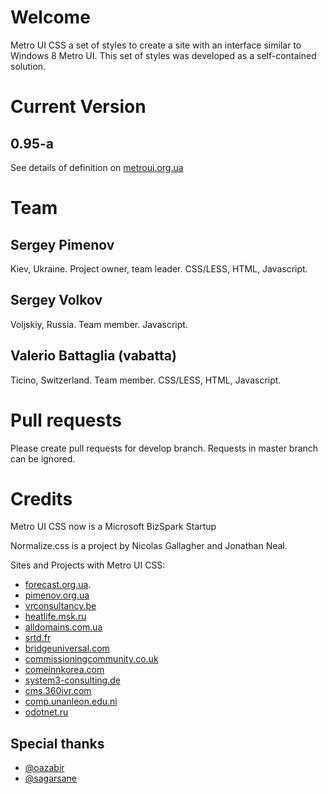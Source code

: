 # Welcome

Metro UI CSS a set of styles to create a site with an interface similar to Windows 8 Metro UI. This set of styles was developed as a self-contained solution.

# Current Version

## 0.95-a

See details of definition on [metroui.org.ua](http://metroui.org.ua)

# Team

## Sergey Pimenov
Kiev, Ukraine.
Project owner, team leader.
CSS/LESS, HTML, Javascript.

## Sergey Volkov
Voljskiy, Russia.
Team member.
Javascript.

## Valerio Battaglia (vabatta)
Ticino, Switzerland.
Team member.
CSS/LESS, HTML, Javascript.

# Pull requests

Please create pull requests for develop branch. Requests in master branch can be ignored.

# Credits

Metro UI CSS now is a Microsoft BizSpark Startup

Normalize.css is a project by Nicolas Gallagher and Jonathan Neal.

Sites and Projects with Metro UI CSS:

* [forecast.org.ua](http://forecast.org.ua).
* [pimenov.org.ua](http://pimenov.org.ua)
* [vrconsultancy.be](http://www.vrconsultancy.be)
* [heatlife.msk.ru](http://heatlife.msk.ru)
* [alldomains.com.ua](https://alldomains.com.ua)
* [srtd.fr](http://www.srtd.fr)
* [bridgeuniversal.com](http://www.bridgeuniversal.com/)
* [commissioningcommunity.co.uk](http://www.commissioningcommunity.co.uk/)
* [comeinnkorea.com](http://comeinnkorea.com/)
* [system3-consulting.de](http://www.system3-consulting.de/)
* [cms.360ivr.com](http://cms.360ivr.com/home/)
* [comp.unanleon.edu.ni](http://www.comp.unanleon.edu.ni/)
* [odotnet.ru](http://odotnet.ru/)

## Special thanks

* [@oazabir](https://github.com/oazabir)
* [@sagarsane](https://github.com/sagarsane)
